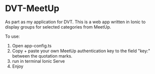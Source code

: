 # DVT-MeetUp
As part as my application for DVT. This is a web app written in Ionic to display groups for selected categories from MeetUp.

To use:
1. Open app-config.ts
2. Copy + paste your own MeetUp authentication key to the field "key:" between the quotation marks.
3. run in terminal Ionic Serve
4. Enjoy
